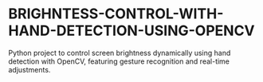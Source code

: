 # BRIGHNTESS-CONTROL-WITH-HAND-DETECTION-USING-OPENCV
 Python project to control screen brightness dynamically using hand detection with OpenCV, featuring gesture recognition and real-time adjustments.
